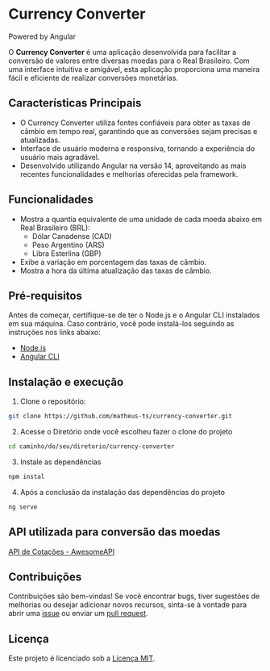 
# Currency Converter

Powered by Angular

O **Currency Converter** é uma aplicação desenvolvida para facilitar a conversão de valores entre diversas moedas para o Real Brasileiro. Com uma interface intuitiva e amigável, esta aplicação proporciona uma maneira fácil e eficiente de realizar conversões monetárias.

## Características Principais

- O Currency Converter utiliza fontes confiáveis para obter as taxas de câmbio em tempo real, garantindo que as conversões sejam precisas e atualizadas.
- Interface de usuário moderna e responsiva, tornando a experiência do usuário mais agradável.
- Desenvolvido utilizando Angular na versão 14, aproveitando as mais recentes funcionalidades e melhorias oferecidas pela framework.


## Funcionalidades

- Mostra a quantia equivalente de uma unidade de cada moeda abaixo em Real Brasileiro (BRL):
  - Dólar Canadense (CAD)
  - Peso Argentino (ARS)
  - Libra Esterlina (GBP)
- Exibe a variação em porcentagem das taxas de câmbio.
- Mostra a hora da última atualização das taxas de câmbio.


## Pré-requisitos

Antes de começar, certifique-se de ter o Node.js e o Angular CLI instalados em sua máquina. Caso contrário, você pode instalá-los seguindo as instruções nos links abaixo:

- [Node.js](https://nodejs.org/)
- [Angular CLI](https://angular.io/cli)

## Instalação e execução

1. Clone o repositório:

```bash
git clone https://github.com/matheus-ts/currency-converter.git
```
2. Acesse o Diretório onde você escolheu fazer o clone do projeto 

```bash 
cd caminho/do/seu/diretorio/currency-converter
```
3. Instale as dependências
``` bash
npm instal
```
4. Após a conclusão da instalação das dependências do projeto
``` bash
ng serve
```

## API utilizada para conversão das moedas
[API de Cotações - AwesomeAPI](https://docs.awesomeapi.com.br/api-de-moedas)

## Contribuições

Contribuições são bem-vindas! Se você encontrar bugs, tiver sugestões de melhorias ou desejar adicionar novos recursos, sinta-se à vontade para abrir uma [issue](https://github.com/matheus-ts/currency-converter/issues) ou enviar um [pull request](https://github.com/matheus-ts/currency-converter/pulls).

## Licença

Este projeto é licenciado sob a [Licença MIT](LICENSE).